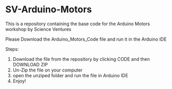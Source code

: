 # SV-Arduino-Motors
This is a repository containing the base code for the Arduino Motors workshop by Science Ventures

Please Download the Arduino_Motors_Code file and run it in the Arduino IDE

Steps:

1. Download the file from the repository by clicking CODE and then DOWNLOAD ZIP
2. Un-Zip the file on your computer
3. open the unziped folder and run the file in Arduino IDE
4. Enjoy!
